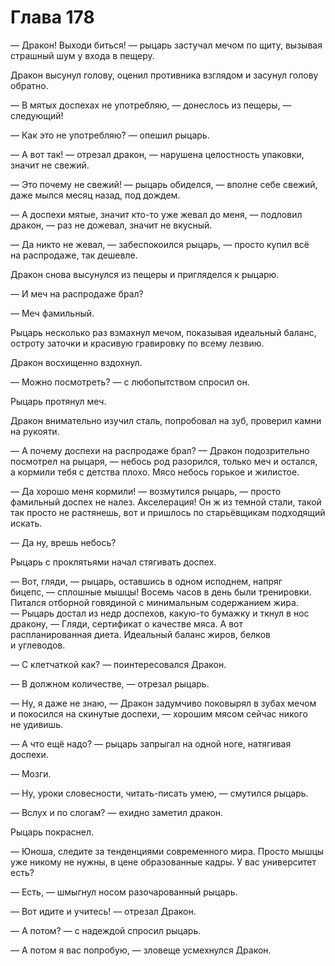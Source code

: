 # Глава 178

— Дракон! Выходи биться! — рыцарь застучал мечом по щиту, вызывая страшный шум у входа в пещеру.

Дракон высунул голову, оценил противника взглядом и засунул голову обратно.

— В мятых доспехах не употребляю, — донеслось из пещеры, — следующий!

— Как это не употребляю? — опешил рыцарь.

— А вот так! — отрезал дракон, — нарушена целостность упаковки, значит не свежий.

— Это почему не свежий! — рыцарь обиделся, — вполне себе свежий, даже мылся месяц назад, под дождем.

— А доспехи мятые, значит кто-то уже жевал до меня, — подловил дракон, — раз не дожевал, значит не вкусный.

— Да никто не жевал, — забеспокоился рыцарь, — просто купил всё на распродаже, так дешевле.

Дракон снова высунулся из пещеры и пригляделся к рыцарю.

— И меч на распродаже брал?

— Меч фамильный. 

Рыцарь несколько раз взмахнул мечом, показывая идеальный баланс, остроту заточки и красивую гравировку по всему лезвию.

Дракон восхищенно вздохнул.

— Можно посмотреть? — с любопытством спросил он.

Рыцарь протянул меч.

Дракон внимательно изучил сталь, попробовал на зуб, проверил камни на рукояти.

— А почему доспехи на распродаже брал? — Дракон подозрительно посмотрел на рыцаря, — небось род разорился, только меч и остался, а кормили тебя с детства плохо. Мясо небось горькое и жилистое.

— Да хорошо меня кормили! — возмутился рыцарь, — просто фамильный доспех не налез. Акселерация! Он ж из темной стали, такой так просто не растянешь, вот и пришлось по старьёвщикам подходящий искать.

— Да ну, врешь небось?

Рыцарь с проклятьями начал стягивать доспех.

— Вот, гляди, — рыцарь, оставшись в одном исподнем, напряг бицепс, — сплошные мышцы! Восемь часов в день были тренировки. Питался отборной говядиной с минимальным содержанием жира. — Рыцарь достал из недр доспехов, какую-то бумажку и ткнул в нос дракону, — Гляди, сертификат о качестве мяса. А вот распланированная диета. Идеальный баланс жиров, белков и углеводов.

— С клетчаткой как? — поинтересовался Дракон.

— В должном количестве, — отрезал рыцарь.

— Ну, я даже не знаю, — Дракон задумчиво поковырял в зубах мечом и покосился на скинутые доспехи, — хорошим мясом сейчас никого не удивишь.

— А что ещё надо? — рыцарь запрыгал на одной ноге, натягивая доспехи.

— Мозги.

— Ну, уроки словесности, читать-писать умею, — смутился рыцарь.

— Вслух и по слогам? — ехидно заметил дракон.

Рыцарь покраснел.

— Юноша, следите за тенденциями современного мира. Просто мышцы уже никому не нужны, в цене образованные кадры. У вас университет есть?

— Есть, — шмыгнул носом разочарованный рыцарь.

— Вот идите и учитесь! — отрезал Дракон.

— А потом? — с надеждой спросил рыцарь.

— А потом я вас попробую, — зловеще усмехнулся Дракон.



